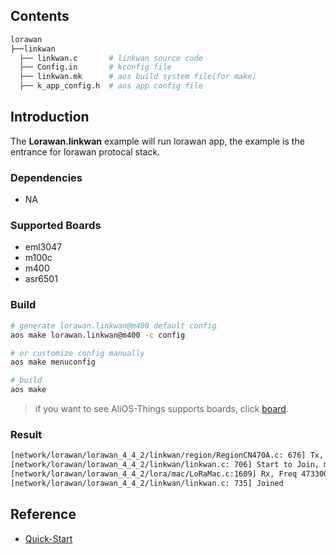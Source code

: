 ## Contents

```sh
lorawan
├──linkwan
  ├── linkwan.c       # linkwan source code
  ├── Config.in       # kconfig file
  ├── linkwan.mk      # aos build system file(for make)
  ├── k_app_config.h  # aos app config file
```

## Introduction

The **Lorawan.linkwan** example will run lorawan app, the example is the entrance for lorawan protocal stack.

### Dependencies

* NA

### Supported Boards

- eml3047
- m100c
- m400
- asr6501

### Build

```sh
# generate lorawan.linkwan@m400 default config
aos make lorawan.linkwan@m400 -c config

# or customize config manually
aos make menuconfig

# build
aos make
```

> if you want to see AliOS-Things supports boards, click [board](../../../board).


### Result

```sh
[network/lorawan/lorawan_4_4_2/linkwan/region/RegionCN470A.c: 676] Tx, Band 1, Freq: 473300000,DR: 2, len: 23, duration 371, at 54
[network/lorawan/lorawan_4_4_2/linkwan/linkwan.c: 706] Start to Join, method 1, nb_trials:8
[network/lorawan/lorawan_4_4_2/lora/mac/LoRaMac.c:1609] Rx, Freq 473300000, DR 2, window 1
[network/lorawan/lorawan_4_4_2/linkwan/linkwan.c: 735] Joined

```

## Reference

* [Quick-Start](https://github.com/alibaba/AliOS-Things/wiki/Quick-Start)
